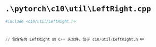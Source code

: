 # `.\pytorch\c10\util\LeftRight.cpp`

```py
#include <c10/util/LeftRight.h>



// 包含名为 LeftRight 的 C++ 头文件，位于 c10/util/LeftRight.h 中
```